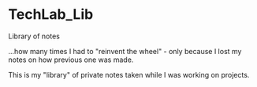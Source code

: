 # TechLab_Lib
 Library of notes 

...how many times I had to "reinvent the wheel" - only because I lost my notes on how previous one was made.

This is my "library" of private notes taken while I was working on projects.